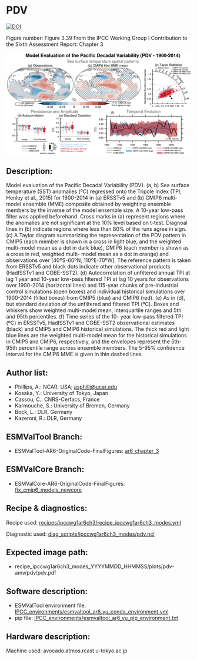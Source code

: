 
PDV
===
[![DOI](https://zenodo.org/badge/DOI/10.5281/zenodo.6783258.svg)](https://doi.org/10.5281/zenodo.6783258)

Figure number: Figure 3.39
From the IPCC Working Group I Contribution to the Sixth Assessment Report: Chapter 3

![Figure 3.39](ar6_wg1_chap3_figure3_39_pdv.png?raw=true)


Description:
------------
Model evaluation of the Pacific Decadal Variability (PDV). (a, b) Sea surface 
temperature (SST) anomalies (ºC) regressed onto the Tripole Index (TPI; 
Henley et al., 2015) for 1900-2014 in (a) ERSSTv5 and (b) CMIP6 multi-model 
ensemble (MME) composite obtained by weighting ensemble members by the 
inverse of the model ensemble size. A 10-year low-pass filter was applied 
beforehand. Cross marks in (a) represent regions where the anomalies are not 
significant at the 10% level based on t-test. Diagnoal lines in (b) indicate 
regions where less than 80% of the runs agree in sign. (c) A Taylor diagram 
summarizing the representation of the PDV pattern in CMIP5 (each member is 
shown in a cross in light blue, and the weighted multi-model mean as a dot in 
dark blue), CMIP6 (each member is shown as a cross in red, weighted multi-
model mean as a dot in orange) and observations over [40ºS-60ºN, 110ºE-70ºW]. 
The reference pattern is taken from ERSSTv5 and black dots indicate other 
observational products (HadISSTv1 and COBE-SST2). (d) Autocorrelation of 
unfiltered annual TPI at lag 1 year and 10-year low-pass filtered TPI at lag 
10 years for observations over 1900-2014 (horizontal lines) and 115-year 
chunks of pre-industrial control simulations (open boxes) and individual 
historical simulations over 1900-2014 (filled boxes) from CMIP5 (blue) and 
CMIP6 (red). (e) As in (d), but standard deviation of the unfiltered and 
filtered TPI (ºC). Boxes and whiskers show weighted multi-model mean, 
interquartile ranges and 5th and 95th percentiles. (f) Time series of the 10-
year low-pass filtered TPI (ºC) in ERSSTv5, HadISSTv1 and COBE-SST2 
observational estimates (black) and CMIP5 and CMIP6 historical simulations. 
The thick red and light blue lines are the weighted multi-model mean for 
the historical simulations in CMIP5 and CMIP6, respectively, and the envelopes 
represent the 5th-95th percentile range across ensemble members. The 5-95% 
confidence interval for the CMIP6 MME is given in thin dashed lines.


Author list:
------------
- Phillips, A.: NCAR, USA; asphilli@ucar.edu
- Kosaka, Y.: University of Tokyo, Japan
- Cassou, C.: CNRS-Cerfacs, France
- Karmouche, S.: University of Bremen, Germany
- Bock, L.: DLR, Germany
- Kazeroni, R.: DLR, Germany


ESMValTool Branch:
------------------
- ESMValTool-AR6-OriginalCode-FinalFigures: [ar6_chapter_3](https://github.com/ipcc-wgi/ESMValTool-AR6-OriginalCode-FinalFigures/tree/ar6_chapter_3)


ESMValCore Branch:
------------------
- ESMValCore-AR6-OriginalCode-FinalFigures: [fix_cmip6_models_newcore](https://github.com/ipcc-wgi/ESMValCore-AR6-OriginalCode-FinalFigures/tree/fix_cmip6_models_newcore)


Recipe & diagnostics:
---------------------
Recipe used: [recipes/ipccwg1ar6ch3/recipe_ipccwg1ar6ch3_modes.yml](https://github.com/ipcc-wgi/ESMValTool-AR6-OriginalCode-FinalFigures/blob/ar6_chapter_3/esmvaltool/recipes/ipccwg1ar6ch3/recipe_ipccwg1ar6ch3_modes.yml)

Diagnostic used: [diag_scripts/ipccwg1ar6ch3_modes/pdv.ncl](https://github.com/ipcc-wgi/ESMValTool-AR6-OriginalCode-FinalFigures/blob/ar6_chapter_3/esmvaltool/diag_scripts/ipccwg1ar6ch3_modes/pdv.ncl)


Expected image path:
--------------------
- recipe_ipccwg1ar6ch3_modes_YYYYMMDD_HHMMSS/plots/pdv-amv/pdv/pdv.pdf


Software description:
---------------------
- ESMValTool environment file: [IPCC_environments/esmvaltool_ar6_yu_conda_environment.yml](https://github.com/ipcc-wgi/ESMValTool-AR6-OriginalCode-FinalFigures/blob/main/IPCC_environments/esmvaltool_ar6_yu_conda_environment.yml)
- pip file: [IPCC_environments/esmvaltool_ar6_yu_pip_environment.txt](https://github.com/ipcc-wgi/ESMValTool-AR6-OriginalCode-FinalFigures/blob/main/IPCC_environments/esmvaltool_ar6_yu_pip_environment.txt)


Hardware description:
---------------------
Machine used: avocado.atmos.rcast.u-tokyo.ac.jp
